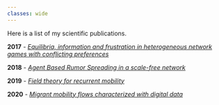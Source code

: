 ```yaml
---
classes: wide
---
```


Here is a list of my scientific publications.

**2017** - [*Equilibria, information and frustration in heterogeneous network games with conflicting preferences*](http://iopscience.iop.org/article/10.1088/1742-5468/aa9347/meta)

**2018** - [*Agent Based Rumor Spreading in a scale-free network*](https://arxiv.org/abs/1805.05999)

**2019** - [*Field theory for recurrent mobility*](https://www.nature.com/articles/s41467-019-11841-2)

**2020** - [*Migrant mobility flows characterized with digital data*](https://journals.plos.org/plosone/article?id=10.1371/journal.pone.0230264)
